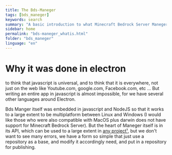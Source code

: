 ```yaml
---
title: The Bds-Maneger
tags: [bds_maneger]
keywords: search
summary: "A basic introduction to what Minecraft Bedrock Server Maneger is"
sidebar: home
permalink: "bds-maneger_whatis.html"
folder: "bds_maneger"
linguage: "en"
---
```


# Why it was done in electron

to think that javascript is universal, and to think that it is everywhere, not just on the web like Youtube.com, google.com, Facebook.com, etc ... But writing an entire app in javascript is almost impossible, for we have several other languages ​​around Electron.

Bds Manger itself was embedded in javascript and NodeJS so that it works to a large extent to be multiplatform between Linux and Windows (I would like those who were also compatible with MacOS plus darwin does not have support for Minecraft Bedrock Server). But the heart of Maneger itself is in its API, which can be used to a large extent in [any project¹](), but we don't want to see many errors, we have a form so simple that just use a repository as a base, and modify it accordingly need, and put in a repository for publishing.

